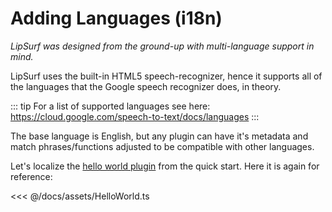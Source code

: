 # Adding Languages (i18n)

_LipSurf was designed from the ground-up with multi-language support in mind._


LipSurf uses the built-in HTML5 speech-recognizer, hence it supports all of the languages that
the Google speech recognizer does, in theory.

::: tip
For a list of supported languages see here: <https://cloud.google.com/speech-to-text/docs/languages>
:::

The base language is English, but any plugin can have it's metadata and match phrases/functions adjusted to be compatible with other languages.

Let's localize the [hello world plugin](/quick-start) from the quick start. Here it is again for reference:

<<< @/docs/assets/HelloWorld.ts
